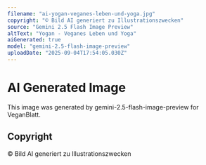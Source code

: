 ```yaml
---
filename: "ai-yogan-veganes-leben-und-yoga.jpg"
copyright: "© Bild AI generiert zu Illustrationszwecken"
source: "Gemini 2.5 Flash Image Preview"
altText: "Yogan - Veganes Leben und Yoga"
aiGenerated: true
model: "gemini-2.5-flash-image-preview"
uploadDate: "2025-09-04T17:54:05.030Z"
---
```


# AI Generated Image

This image was generated by gemini-2.5-flash-image-preview for VeganBlatt.

## Copyright
© Bild AI generiert zu Illustrationszwecken
